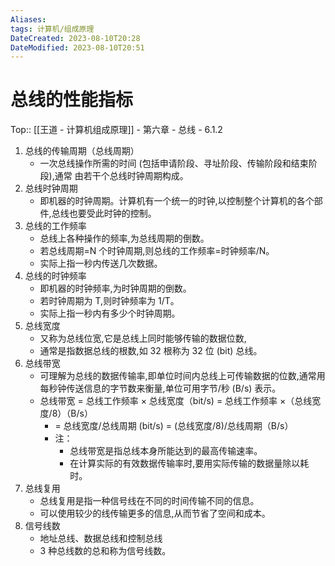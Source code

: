 ```yaml
---
Aliases: 
tags: 计算机/组成原理 
DateCreated: 2023-08-10T20:28
DateModified: 2023-08-10T20:51
---
```

# 总线的性能指标

Top:: [[王道 - 计算机组成原理]] - 第六章 - 总线 - 6.1.2

1. 总线的传输周期（总线周期）
	- 一次总线操作所需的时间 (包括申请阶段、寻址阶段、传输阶段和结束阶段),通常 由若干个总线时钟周期构成。
2. 总线时钟周期
	- 即机器的时钟周期。计算机有一个统一的时钟,以控制整个计算机的各个部件,总线也要受此时钟的控制。
3. 总线的工作频率
	- 总线上各种操作的频率,为总线周期的倒数。
	- 若总线周期=N 个时钟周期,则总线的工作频率=时钟频率/N。
	- 实际上指一秒内传送几次数据。
4. 总线的时钟频率
	- 即机器的时钟频率,为时钟周期的倒数。
	- 若时钟周期为 T,则时钟频率为 1/T。
	- 实际上指一秒内有多少个时钟周期。
5. 总线宽度
	- 又称为总线位宽,它是总线上同时能够传输的数据位数,
	- 通常是指数据总线的根数,如 32 根称为 32 位 (bit) 总线。
6. 总线带宽
	- 可理解为总线的数据传输率,即单位时间内总线上可传输数据的位数,通常用每秒钟传送信息的字节数来衡量,单位可用字节/秒 (B/s) 表示。
	- 总线带宽 = 总线工作频率 × 总线宽度（bit/s) = 总线工作频率 ×（总线宽度/8）（B/s）
		- = 总线宽度/总线周期 (bit/s) = (总线宽度/8)/总线周期（B/s）
		- 注：
			- 总线带宽是指总线本身所能达到的最高传输速率。
			- 在计算实际的有效数据传输率时,要用实际传输的数据量除以耗时。
7. 总线复用
	- 总线复用是指一种信号线在不同的时间传输不同的信息。
	- 可以使用较少的线传输更多的信息,从而节省了空间和成本。
8. 信号线数
	- 地址总线、数据总线和控制总线
	- 3 种总线数的总和称为信号线数。
